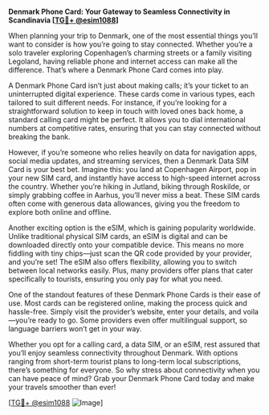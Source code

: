 **Denmark Phone Card: Your Gateway to Seamless Connectivity in Scandinavia [[TG💪+ @esim1088](https://t.me/s/esim1088)]**

When planning your trip to Denmark, one of the most essential things you’ll want to consider is how you’re going to stay connected. Whether you’re a solo traveler exploring Copenhagen’s charming streets or a family visiting Legoland, having reliable phone and internet access can make all the difference. That’s where a Denmark Phone Card comes into play.

A Denmark Phone Card isn’t just about making calls; it’s your ticket to an uninterrupted digital experience. These cards come in various types, each tailored to suit different needs. For instance, if you’re looking for a straightforward solution to keep in touch with loved ones back home, a standard calling card might be perfect. It allows you to dial international numbers at competitive rates, ensuring that you can stay connected without breaking the bank.

However, if you’re someone who relies heavily on data for navigation apps, social media updates, and streaming services, then a Denmark Data SIM Card is your best bet. Imagine this: you land at Copenhagen Airport, pop in your new SIM card, and instantly have access to high-speed internet across the country. Whether you’re hiking in Jutland, biking through Roskilde, or simply grabbing coffee in Aarhus, you’ll never miss a beat. These SIM cards often come with generous data allowances, giving you the freedom to explore both online and offline.

Another exciting option is the eSIM, which is gaining popularity worldwide. Unlike traditional physical SIM cards, an eSIM is digital and can be downloaded directly onto your compatible device. This means no more fiddling with tiny chips—just scan the QR code provided by your provider, and you’re set! The eSIM also offers flexibility, allowing you to switch between local networks easily. Plus, many providers offer plans that cater specifically to tourists, ensuring you only pay for what you need.

One of the standout features of these Denmark Phone Cards is their ease of use. Most cards can be registered online, making the process quick and hassle-free. Simply visit the provider’s website, enter your details, and voila—you’re ready to go. Some providers even offer multilingual support, so language barriers won’t get in your way.

Whether you opt for a calling card, a data SIM, or an eSIM, rest assured that you’ll enjoy seamless connectivity throughout Denmark. With options ranging from short-term tourist plans to long-term local subscriptions, there’s something for everyone. So why stress about connectivity when you can have peace of mind? Grab your Denmark Phone Card today and make your travels smoother than ever!

[[TG💪+ @esim1088](https://t.me/s/esim1088) ![Image](https://i.postimg.cc/Y0z9fWf4/image.png)]